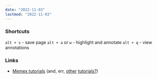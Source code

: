 ```yaml
---
date: "2022-11-03"
lastmod: "2022-11-03"
---
```

### Shortcuts
`alt + s` - save page
`alt + a` or `w` - highlight and annotate
`alt + q` - view annotations

### Links
- [Memex tutorials](https://tutorials.memex.garden/) (and, err, [other](https://memex.garden/tutorials) [tutorials?](https://www.notion.so/Tutorials-fa44dcbf41654ceb910c5952b6097f8d))